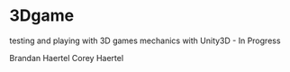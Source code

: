 3Dgame
======

testing and playing with 3D games mechanics with Unity3D - In Progress

Brandan Haertel
Corey Haertel
